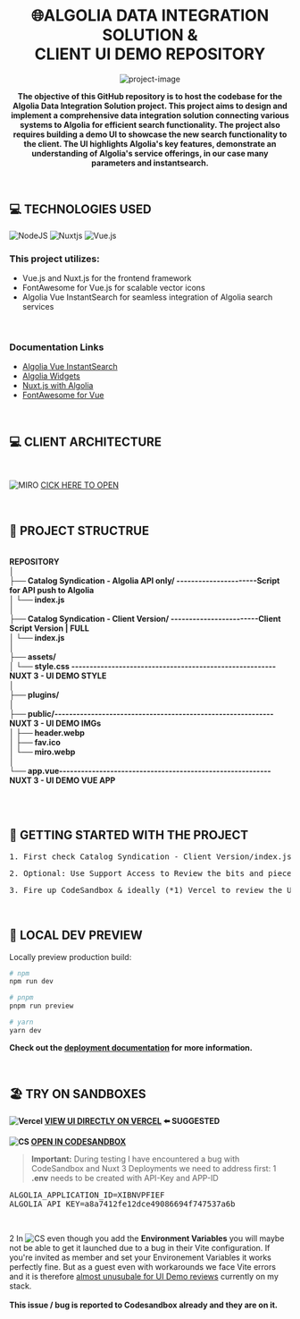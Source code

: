 <h1 align="center" id="title"><b>🌐ALGOLIA</B> DATA INTEGRATION SOLUTION & <br> CLIENT UI DEMO REPOSITORY</h1>

<p align="center"><img src="https://media.licdn.com/dms/image/D4E16AQH3kKXcRJWoSg/profile-displaybackgroundimage-shrink_200_800/0/1666804692598?e=2147483647&amp;v=beta&amp;t=0lT4sz1TsIzEUJRIeFEded0xM9DlNNWjQecdltvW8Ww" alt="project-image"></p>

<b><center><p id="description">The objective of this GitHub repository is to host the codebase for the Algolia Data Integration Solution project. This project aims to design and implement a comprehensive data integration solution connecting various systems to Algolia for efficient search functionality. The project also requires building a demo UI to showcase the new search functionality to the client. The UI highlights Algolia's key features, demonstrate an understanding of Algolia's service offerings, in our case many parameters and instantsearch.</p></center></b>

<br><h2>💻 TECHNOLOGIES USED</h3>

![NodeJS](https://img.shields.io/badge/node.js-6DA55F?style=for-the-badge&logo=node.js&logoColor=white)
![Nuxtjs](https://img.shields.io/badge/Nuxt-002E3B?style=for-the-badge&logo=nuxtdotjs&logoColor=#00DC82)
![Vue.js](https://img.shields.io/badge/vuejs-%2335495e.svg?style=for-the-badge&logo=vuedotjs&logoColor=%234FC08D)
<h3>This project utilizes:</h3>

<ul>
    <li>Vue.js and Nuxt.js for the frontend framework</li>
    <li>FontAwesome for Vue.js for scalable vector icons</li>
    <li>Algolia Vue InstantSearch for seamless integration of Algolia search services</li>
</ul><br>
<h3>Documentation Links</h3>
<ul>
    <li><a href="https://www.algolia.com/doc/api-reference/widgets/instantsearch/vue/">Algolia Vue InstantSearch</a></li>
    <li><a href="https://www.algolia.com/doc/guides/building-search-ui/what-is-instantsearch/vue/">Algolia Widgets</a></li>
    <li><a href="https://nuxtjs.org/">Nuxt.js with Algolia</a></li>
    <li><a href="https://fortawesome.github.io/Font-Awesome/">FontAwesome for Vue</a></li>
</ul>
<br><h2>💻 CLIENT ARCHITECTURE</h3><br>

![MIRO](https://img.shields.io/badge/Miro-050038.svg?style=for-the-badge&logo=Miro&logoColor=white)
[CICK HERE TO OPEN](https://miro.com/app/board/uXjVNgkFMqI=/?share_link_id=425562275864)


<br><h2>🌳 PROJECT STRUCTRUE </h2><br>
<B>
REPOSITORY<br>
│<br>
├── Catalog Syndication - Algolia API only/    ----------------------Script for API push to Algolia<br> 
│   └── index.js<br>
│<br>
├── Catalog Syndication - Client Version/  ------------------------Client Script Version | FULL <br> 
│   └── index.js<br>
│<br>
├── assets/<br>
│   └── style.css --------------------------------------------------------NUXT 3 - UI DEMO STYLE<br>
│<br>
├── plugins/<br>
│<br>
├── public/------------------------------------------------------------NUXT 3 - UI DEMO IMGs<br>
│   ├── header.webp<br>
│   ├── fav.ico<br>
│   └── miro.webp<br>
│<br>
└── app.vue---------------------------------------------------------- NUXT 3 - UI DEMO VUE APP<br><br></b>

<br><h2>🚀 GETTING STARTED WITH THE PROJECT </h2>
<pre>1. First check Catalog Syndication - Client Version/index.js as it handles the import to Algolia for indexing</pre>
<pre>2. Optional: Use Support Access to Review the bits and pieces configured in my Algolia Account</pre>
<pre>3. Fire up CodeSandbox & ideally (*1) Vercel to review the UI (+ it's code if you're bold enough to scroll)</pre>

<br><h2>🔎 LOCAL DEV PREVIEW </h2>
Locally preview production build:

```bash
# npm
npm run dev

# pnpm
pnpm run preview

# yarn
yarn dev
```

<b>Check out the [deployment documentation](https://nuxt.com/docs/getting-started/deployment) for more information.</b>

<br><h2>🏖️ TRY ON SANDBOXES</h2><b>

![Vercel](https://img.shields.io/badge/Vercel-000000.svg?style=for-the-badge&logo=Vercel&logoColor=white)
[VIEW UI DIRECTLY ON VERCEL](https://algolia-technical-assignment-solutions-architect-ojap3cqkl.vercel.app) ⬅️ SUGGESTED 

![CS](https://img.shields.io/badge/CodeSandbox-151515.svg?style=for-the-badge&logo=CodeSandbox&logoColor=white)
[OPEN IN CODESANDBOX](https://algolia-technical-assignment-solutions-architect-ojap3cqkl.vercel.app) </b>

> **Important:** During testing I have encountered a bug with <br>CodeSandbox and Nuxt 3 Deployments we need to address first:
1   <b>.env</b> needs to be created with API-Key and APP-ID <br>
<pre>ALGOLIA_APPLICATION_ID=XIBNVPFIEF
ALGOLIA_API_KEY=a8a7412fe12dce49086694f747537a6b</pre><br>
2 In ![CS](https://img.shields.io/badge/CodeSandbox-151515.svg?style=for-the-badge&logo=CodeSandbox&logoColor=white) even though you add the <b>Environment Variables</b> you will maybe not be able to get it launched due to a bug in their Vite configuration. If you're invited as member and set your Environement Variables it works perfectly fine. But as a guest even with workarounds we face Vite errors and it is therefore <u>almost unusubale for UI Demo reviews</u> currently on my stack.<br>
<b> <br>This issue / bug is reported to Codesandbox already and they are on it.</b>



